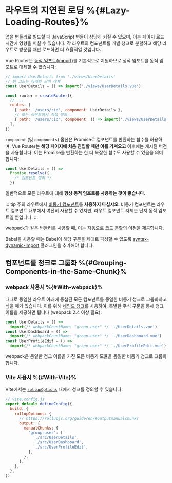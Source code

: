 # 라우트의 지연된 로딩 %{#Lazy-Loading-Routes}%

<VueSchoolLink v-if="false"
  href="https://vueschool.io/lessons/lazy-loading-routes-vue-cli-only"
  title="Learn about lazy loading routes"
/>

앱을 번들러로 빌드할 때 JavaScript 번들이 상당히 커질 수 있으며, 이는 페이지 로드 시간에 영향을 미칠 수 있습니다. 각 라우트의 컴포넌트를 개별 청크로 분할하고 해당 라우트로 방문될 때만 로드하면 더 효율적일 것입니다.

Vue Router는 [동적 임포트(import)](https://developer.mozilla.org/en-US/docs/Web/JavaScript/Reference/Operators/import)를 기본적으로 지원하므로 정적 임포트를 동적 임포트로 대체할 수 있습니다:

```js
// import UserDetails from './views/UserDetails'
// 위 코드는 아래와 같이 대체
const UserDetails = () => import('./views/UserDetails.vue')

const router = createRouter({
  // ...
  routes: [
    { path: '/users/:id', component: UserDetails },
    // 또는 라우트에서 직접 정의.
    { path: '/users/:id', component: () => import('./views/UserDetails.vue') },
  ],
})

```

`component` (및 `components`) 옵션은 Promise로 컴포넌트를 반환하는 함수를 허용하며, Vue Router는 **해당 페이지에 처음 진입할 때만 이를 가져오고** 이후에는 캐시된 버전을 사용합니다. 이는 Promise를 반환하는 한 더 복잡한 함수도 사용할 수 있음을 의미합니다:

```js
const UserDetails = () =>
  Promise.resolve({
    /* 컴포넌트 정의 */
  })
```

일반적으로 모든 라우트에 대해 **항상 동적 임포트를 사용하는 것이 좋습니다**.

::: tip 주의
라우트에서 [비동기 컴포넌트](https://vuejs.org/guide/components/async.html)를 **사용하지 마십시오**. 비동기 컴포넌트는 라우트 컴포넌트 내부에서 여전히 사용할 수 있지만, 라우트 컴포넌트 자체는 단지 동적 임포트일 뿐입니다.
:::

webpack과 같은 번들러를 사용할 때, 이는 자동으로 [코드 분할](https://webpack.js.org/guides/code-splitting/)의 이점을 제공합니다.

Babel을 사용할 때는 Babel이 해당 구문을 제대로 파싱할 수 있도록 [syntax-dynamic-import](https://babeljs.io/docs/plugins/syntax-dynamic-import/) 플러그인을 추가해야 합니다.

## 컴포넌트를 청크로 그룹화 %{#Grouping-Components-in-the-Same-Chunk}%

### webpack 사용시 %{#With-webpack}%

때때로 동일한 라우트 아래에 중첩된 모든 컴포넌트를 동일한 비동기 청크로 그룹화하고 싶을 때가 있습니다. 이를 위해 [네임드 청크](https://webpack.js.org/guides/code-splitting/#dynamic-imports)를 사용하여, 특별한 주석 구문을 통해 청크 이름을 제공하면 됩니다 (webpack 2.4 이상 필요):

```js
const UserDetails = () =>
  import(/* webpackChunkName: "group-user" */ './UserDetails.vue')
const UserDashboard = () =>
  import(/* webpackChunkName: "group-user" */ './UserDashboard.vue')
const UserProfileEdit = () =>
  import(/* webpackChunkName: "group-user" */ './UserProfileEdit.vue')
```

webpack은 동일한 청크 이름을 가진 모든 비동기 모듈을 동일한 비동기 청크로 그룹화합니다.

### Vite 사용시 %{#With-Vite}%

Vite에서는 [`rollupOptions`](https://vitejs.dev/config/#build-rollupoptions) 내에서 청크를 정의할 수 있습니다:

```js
// vite.config.js
export default defineConfig({
  build: {
    rollupOptions: {
      // https://rollupjs.org/guide/en/#outputmanualchunks
      output: {
        manualChunks: {
          'group-user': [
            './src/UserDetails',
            './src/UserDashboard',
            './src/UserProfileEdit',
          ],
        },
      },
    },
  },
})
```
